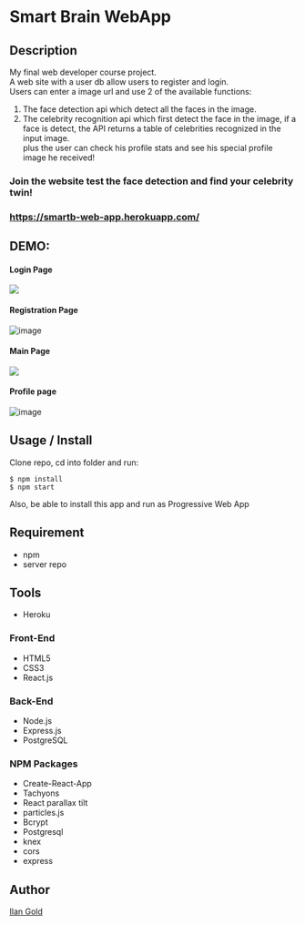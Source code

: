 # Smart Brain WebApp

## Description
My final web developer course project.   
A web site with a user db allow users to register and login.  
Users can enter a image url and use 2 of the available functions: 
1. The face detection api which detect all the faces in the image.
2. The celebrity recognition api which first detect the face in the image, if a face is detect, the API returns a table of celebrities recognized in the input image.  
plus the user can check his profile stats and see his special profile image he received!

### Join the website test the face detection and find your celebrity twin!
### https://smartb-web-app.herokuapp.com/

## DEMO:
#### Login Page
<img src="./public/login.gif">

#### Registration Page
![image](https://user-images.githubusercontent.com/74299935/193407136-c192445a-17e0-461a-be9f-c62e86bad38c.png)


#### Main Page
<img src="./public/celebDemo.gif">

#### Profile page
![image](https://user-images.githubusercontent.com/74299935/193406899-706fad07-671a-4fa2-a47c-30ba6b94119b.png)

## Usage / Install

Clone repo, cd into folder and run:

```console
$ npm install
$ npm start
```

Also, be able to install this app and run as Progressive Web App

## Requirement

- npm
- server repo

## Tools

* Heroku

### Front-End
* HTML5
* CSS3
* React.js

### Back-End
* Node.js
* Express.js
* PostgreSQL

### NPM Packages
* Create-React-App
* Tachyons
* React parallax tilt
* particles.js
* Bcrypt
* Postgresql
* knex
* cors
* express


## Author

[Ilan Gold](https://github.com/IlanG96)
